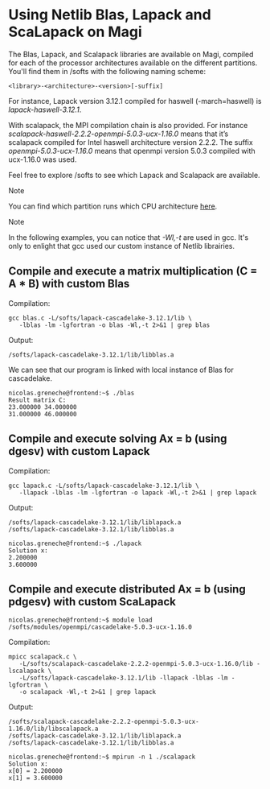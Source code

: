 # Using Netlib Blas, Lapack and ScaLapack on Magi

The Blas, Lapack, and Scalapack libraries are available on Magi, compiled for each of the processor architectures available on the different partitions. You'll find them in /softs with the following naming scheme:

````{verbatim}
<library>-<architecture>-<version>[-suffix]
````

For instance, Lapack version 3.12.1 compiled for haswell (-march=haswell) is *lapack-haswell-3.12.1*.

With scalapack, the MPI compilation chain is also provided. For instance *scalapack-haswell-2.2.2-openmpi-5.0.3-ucx-1.16.0* means that it’s scalapack compiled for Intel haswell architecture version 2.2.2. The suffix *openmpi-5.0.3-ucx-1.16.0* means that openmpi version 5.0.3 compiled with ucx-1.16.0 was used.

Feel free to explore /softs to see which Lapack and Scalapack are available.

> [!NOTE]
> You can find which partition runs which CPU architecture [here](https://github.com/Nyk0/magi-wiki/blob/main/README.md#welcome-to-magi).

> [!NOTE]
>In the following examples, you can notice that *-Wl,-t* are used in gcc. It's only to enlight that gcc used our custom instance of Netlib librairies.

## Compile and execute a matrix multiplication (C = A * B) with custom Blas

Compilation:
```verbatim
gcc blas.c -L/softs/lapack-cascadelake-3.12.1/lib \
   -lblas -lm -lgfortran -o blas -Wl,-t 2>&1 | grep blas
```

Output:
```
/softs/lapack-cascadelake-3.12.1/lib/libblas.a
```

We can see that our program is linked with local instance of Blas for cascadelake.

```console
nicolas.greneche@frontend:~$ ./blas
Result matrix C:
23.000000 34.000000
31.000000 46.000000
```

## Compile and execute solving Ax = b (using dgesv) with custom Lapack

Compilation:
```verbatim
gcc lapack.c -L/softs/lapack-cascadelake-3.12.1/lib \
   -llapack -lblas -lm -lgfortran -o lapack -Wl,-t 2>&1 | grep lapack
```

Output:
```
/softs/lapack-cascadelake-3.12.1/lib/liblapack.a
/softs/lapack-cascadelake-3.12.1/lib/libblas.a
```

```console
nicolas.greneche@frontend:~$ ./lapack
Solution x:
2.200000
3.600000
```

## Compile and execute distributed Ax = b (using pdgesv) with custom ScaLapack

```console
nicolas.greneche@frontend:~$ module load /softs/modules/openmpi/cascadelake-5.0.3-ucx-1.16.0
```

Compilation:
```verbatim
mpicc scalapack.c \
   -L/softs/scalapack-cascadelake-2.2.2-openmpi-5.0.3-ucx-1.16.0/lib -lscalapack \
   -L/softs/lapack-cascadelake-3.12.1/lib -llapack -lblas -lm -lgfortran \
   -o scalapack -Wl,-t 2>&1 | grep lapack
```

Output:
```
/softs/scalapack-cascadelake-2.2.2-openmpi-5.0.3-ucx-1.16.0/lib/libscalapack.a
/softs/lapack-cascadelake-3.12.1/lib/liblapack.a
/softs/lapack-cascadelake-3.12.1/lib/libblas.a
```

```console
nicolas.greneche@frontend:~$ mpirun -n 1 ./scalapack
Solution x:
x[0] = 2.200000
x[1] = 3.600000
```
